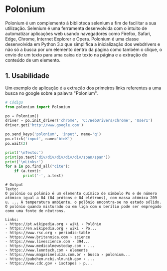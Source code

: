 Polonium
========
Polonium é um complemento à biblioteca selenium a fim de facilitar a sua utilização.
Selenium é uma ferramenta desenvolvida com o intuito de automatizar aplicações web 
usando navegadores como Firefox, Safari, Edge, Chrome, Internet Explorer e Opera.
Polonium é uma classe desenvolvida em Python 3.x que simplifica a inicialização dos
webdrivers e não só a busca por um elemento dentro da página como também o clique, 
o envio de um texto para uma caixa de texto na página e a extração do conteúdo de
um elemento.

## 1. Usabilidade
Um exemplo de aplicação é a extração dos primeiros links referentes a uma busca no
google sobre a palavra "Polonium".

```python
# Código
from polonium import Polonium

po = Polonium()
driver = po.init_driver('chrome', 'C:/WebDrivers/chrome', 'User1')
driver.get('http://www.google.com')

po.send_keys('polonium', 'input', name='q')
po.click('input', name='btnK')
po.wait(2)

print('\nTexto:')
print(po.text('div/div/div/div/div/span/span'))
print('\nLinks:')
for a in po.find_all("cite"):
    if (a.text):
        print('-', a.text)
```

```
# Output
Texto:
O polônio ou polónio é um elemento químico de símbolo Po e de número atómico igual a 84 (84 prótons e 84 elétrons), com massa atómica 209 u. ... À temperatura ambiente, o polônio encontra-se no estado sólido. O polônio quando misturado ou em liga com o berílio pode ser empregado como uma fonte de nêutrons.

Links:
- https://pt.wikipedia.org › wiki › Polônio
- https://en.wikipedia.org › wiki › Po...
- https://www.rsc.org › periodic-table
- https://www.britannica.com › science
- https://www.livescience.com › 394...
- https://www.medicalnewstoday.com › ...
- https://www.lenntech.com › elements
- https://www.magazineluiza.com.br › busca › polonium...
- https://pubchem.ncbi.nlm.nih.gov › ...
- https://www.cdc.gov › isotopes › p...
```

